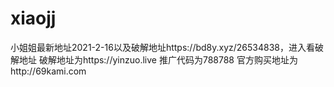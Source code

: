 # xiaojj
小姐姐最新地址2021-2-16以及破解地址https://bd8y.xyz/26534838，进入看破解地址
破解地址为https://yinzuo.live
推广代码为788788
官方购买地址为http://69kami.com
